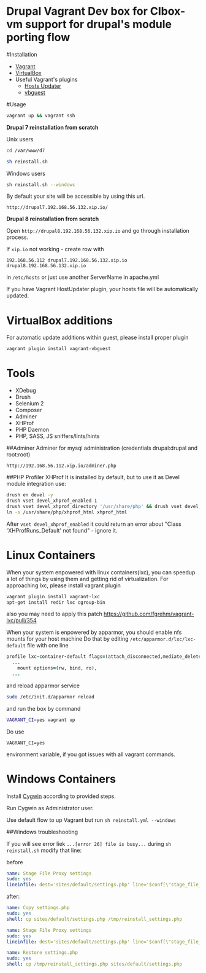 Drupal Vagrant Dev box for CIbox-vm support for drupal's module porting flow
======

#Installation
* [Vagrant](https://www.vagrantup.com/downloads.html)
* [VirtualBox](https://www.virtualbox.org/wiki/Downloads)
* Useful Vagrant's plugins
  * [Hosts Updater](https://github.com/cogitatio/vagrant-hostsupdater)
  * [vbguest](https://github.com/dotless-de/vagrant-vbguest)


#Usage

```sh
vagrant up && vagrant ssh
```

**Drupal 7 reinstallation from scratch**

Unix users
```sh
cd /var/www/d7
```

```sh
sh reinstall.sh
```
Windows users
```sh
sh reinstall.sh --windows
```
By default your site will be accessible by using this url. 

```
http://drupal7.192.168.56.132.xip.io/
```

**Drupal 8 reinstallation from scratch**

Open `http://drupal8.192.168.56.132.xip.io` and go through installation process.

If ```xip.io``` not working - create row with

```hosts
192.168.56.112 drupal7.192.168.56.132.xip.io drupal8.192.168.56.132.xip.io
```

in ```/etc/hosts``` or just use another ServerName in apache.yml

If you have Vagrant HostUpdater plugin, your hosts file will be automatically updated.

VirtualBox additions
=====
For automatic update additions within guest, please install proper plugin

```sh
vagrant plugin install vagrant-vbguest
```


Tools
=====

* XDebug
* Drush
* Selenium 2
* Composer
* Adminer
* XHProf
* PHP Daemon
* PHP, SASS, JS sniffers/lints/hints

##Adminer
Adminer for mysql administration (credentials drupal:drupal and root:root)

```
http://192.168.56.112.xip.io/adminer.php
```

##PHP Profiler XHProf
It is installed by default, but to use it as Devel module integration use:
```sh
drush en devel -y
drush vset devel_xhprof_enabled 1
drush vset devel_xhprof_directory '/usr/share/php' && drush vset devel_xhprof_url '/xhprof_html/index.php'
ln -s /usr/share/php/xhprof_html xhprof_html
```
After `vset devel_xhprof_enabled` it could return an error about "Class 'XHProfRuns_Default' not found" - ignore it.


Linux Containers
=====

When your system enpowered with linux containers(lxc), you can speedup a lot of things by
using them and getting rid of virtualization.
For approaching lxc, please install vagrant plugin

```sh
vagrant plugin install vagrant-lxc
apt-get install redir lxc cgroup-bin
```
also you may need to apply this patch https://github.com/fgrehm/vagrant-lxc/pull/354

When your system is enpowered by apparmor, you should enable nfs mounts for your host
machine
Do that by editing ```/etc/apparmor.d/lxc/lxc-default``` file with one line

```ruby
profile lxc-container-default flags=(attach_disconnected,mediate_deleted) {
  ...
    mount options=(rw, bind, ro),
  ...
```
and reload apparmor service
```sh
sudo /etc/init.d/apparmor reload
```


and run the box by command

```sh
VAGRANT_CI=yes vagrant up
```

Do use 
```
VAGRANT_CI=yes
```
environment variable, if you got issues with all vagrant commands.


Windows Containers
=====

Install [Cygwin](https://servercheck.in/blog/running-ansible-within-windows) according to provided steps.

Run Cygwin as Administrator user.

Use default flow to up Vagrant but run `sh reinstall.yml --windows`

##Windows troubleshooting

If you will see error liek ```...[error 26] file is busy...``` during ```sh reinstall.sh``` modify that line:

before

```yml
name: Stage File Proxy settings
sudo: yes
lineinfile: dest='sites/default/settings.php' line='$conf[\"stage_file_proxy_origin\"] = \"{{ stage_file_proxy_url }}";'
```

after:

```yml
name: Copy settings.php
sudo: yes
shell: cp sites/default/settings.php /tmp/reinstall_settings.php

name: Stage File Proxy settings
sudo: yes
lineinfile: dest='sites/default/settings.php' line='$conf[\"stage_file_proxy_origin\"] = \"{{ stage_file_proxy_url }}\";'

name: Restore settings.php
sudo: yes
shell: cp /tmp/reinstall_settings.php sites/default/settings.php
```
